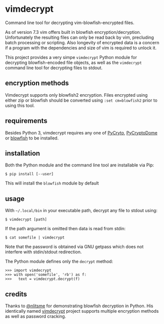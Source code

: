 # vimdecrypt

Command line tool for decrypting vim-blowfish-encrypted files.

As of version 7.3 vim offers built in blowfish encryption/decryption.
Unfortunately the resulting files can only be read back by vim, precluding
batch processing or scripting. Also longevity of encrypted data is a concern if
a program with the dependencies and size of vim is required to unlock it.

This project provides a very simpe `vimdecrypt` Python module for decrypting
blowfish-encoded file objects, as well as the `vimdecrypt` command line tool
for decrypting files to stdout.

## encryption methods

Vimdecrypt supports only blowfish2 encryption. Files encrypted using either zip
or blowfish should be converted using `:set cm=blowfish2` prior to using this
tool.

## requirements

Besides Python 3, vimdecrypt requires any one of
[PyCryto](https://pycrypto.org), [PyCryptoDome](https://www.pycryptodome.org)
or [blowfish](https://pypi.python.org/pypi/blowfish) to be installed.

## installation

Both the Python module and the command line tool are installable via Pip:

    $ pip install [--user]

This will install the `blowfish` module by default

## usage

With `~/.local/bin` in your executable path, decrypt any file to stdout using:

    $ vimdecrypt [path]

If the path argument is omitted then data is read from stdin:

    $ cat somefile | vimdecrypt

Note that the password is obtained via GNU getpass which does not interfere
with stdin/stdout redirection.

The Python module defines only the `decrypt` method:

    >>> import vimdecrypt
    >>> with open('somefile', 'rb') as f:
    >>>   text = vimdecrypt.decrypt(f)

## credits

Thanks to [@nlitsme](https://github.com/nlitsme) for demonstrating blowfish
decryption in Python. His identically named
[vimdecrypt](https://github.com/nlitsme/vimdecrypt) project supports multiple
encryption methods as well as password cracking.
